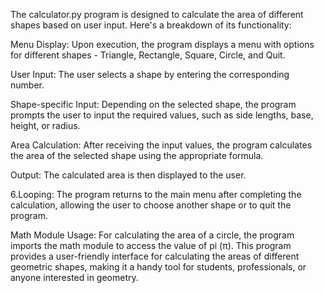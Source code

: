 The calculator.py program is designed to calculate the area of different shapes based on user input. Here's a breakdown of its functionality:

Menu Display: Upon execution, the program displays a menu with options for different shapes - Triangle, Rectangle, Square, Circle, and Quit.

User Input: The user selects a shape by entering the corresponding number.

Shape-specific Input: Depending on the selected shape, the program prompts the user to input the required values, such as side lengths, base, height, or radius.

Area Calculation: After receiving the input values, the program calculates the area of the selected shape using the appropriate formula.

Output: The calculated area is then displayed to the user.

6.Looping: The program returns to the main menu after completing the calculation, allowing the user to choose another shape or to quit the program.

Math Module Usage: For calculating the area of a circle, the program imports the math module to access the value of pi (π).
This program provides a user-friendly interface for calculating the areas of different geometric shapes, making it a handy tool for students, professionals, or anyone interested in geometry.
